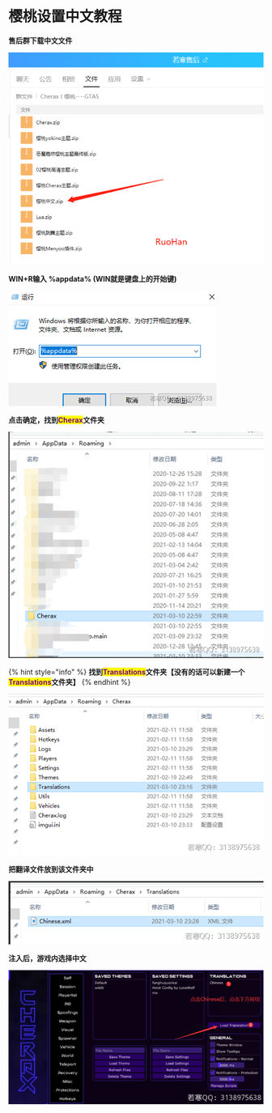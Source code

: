 # 樱桃设置中文教程

**售后群下载中文文件**

![](<../../.gitbook/assets/image (69).png>)

**WIN+R输入 %appdata%  (WIN就是键盘上的开始键)**

![](<../../.gitbook/assets/image (30).png>)

**点击确定，找到**<mark style="color:purple;">**Cherax**</mark>**文件夹**

![](<../../.gitbook/assets/image (46).png>)

{% hint style="info" %}
**找到**<mark style="color:purple;">**Translations**</mark>**文件夹【没有的话可以新建一个**<mark style="color:purple;">**Translations**</mark>**文件夹】**
{% endhint %}

![](<../../.gitbook/assets/image (29).png>)

**把翻译文件放到该文件夹中**

![](<../../.gitbook/assets/image (49).png>)

**注入后，游戏内选择中文**

![](<../../.gitbook/assets/image (33).png>)
